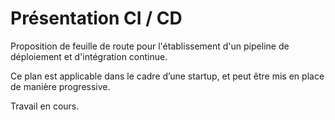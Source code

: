 # Présentation CI / CD 

Proposition de feuille de route pour l'établissement d'un pipeline de déploiement et d'intégration continue.


Ce plan est applicable dans le cadre d’une startup, et peut être mis en place de manière progressive.


Travail en cours.
